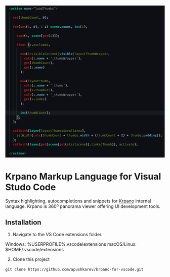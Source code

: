 ![Screenshot](images/screenshot.jpg)

# Krpano Markup Language for Visual Studo Code

Syntax highlighting, autocompletions and snippets for [Krpano](https://krpano.com/) internal language.
Krpano is 360º panorama viewer offering UI development tools.

## Installation

1. Navigate to the VS Code extensions folder.

Windows: %USERPROFILE%\.vscode\extensions
macOS/Linux: $HOME/.vscode/extensions

2. Clone this project

``git clone https://github.com/apushkarev/krpano-for-vscode.git``
